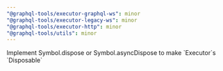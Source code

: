 ```yaml
---
"@graphql-tools/executor-graphql-ws": minor
"@graphql-tools/executor-legacy-ws": minor
"@graphql-tools/executor-http": minor
"@graphql-tools/utils": minor
---
```


Implement Symbol.dispose or Symbol.asyncDispose to make \`Executor\`s \`Disposable\`
